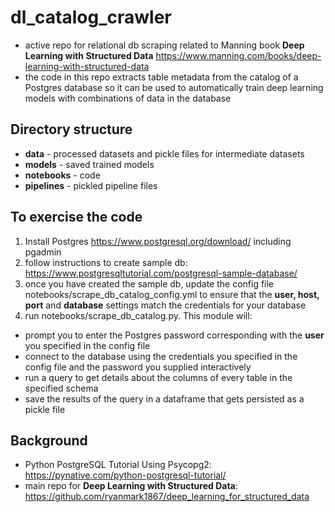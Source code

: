 # dl_catalog_crawler
- active repo for relational db scraping related to Manning book **Deep Learning with Structured Data** https://www.manning.com/books/deep-learning-with-structured-data
- the code in this repo extracts table metadata from the catalog of a Postgres database so it can be used to automatically train deep learning models with combinations of data in the database

## Directory structure
- **data** - processed datasets and pickle files for intermediate datasets
- **models** - saved trained models
- **notebooks** - code
- **pipelines** - pickled pipeline files

## To exercise the code

1. Install Postgres https://www.postgresql.org/download/ including pgadmin
2. follow instructions to create sample db: https://www.postgresqltutorial.com/postgresql-sample-database/
3. once you have created the sample db, update the config file notebooks/scrape_db_catalog_config.yml to ensure that the **user, host, port** and **database** settings match the credentials for your database
4. run notebooks/scrape_db_catalog.py. This module will:
- prompt you to enter the Postgres password corresponding with the **user** you specified in the config file
- connect to the database using the credentials you specified in the config file and the password you supplied interactively
- run a query to get details about the columns of every table in the specified schema
- save the results of the query in a dataframe that gets persisted as a pickle file


## Background

- Python PostgreSQL Tutorial Using Psycopg2: https://pynative.com/python-postgresql-tutorial/
- main repo for **Deep Learning with Structured Data**: https://github.com/ryanmark1867/deep_learning_for_structured_data